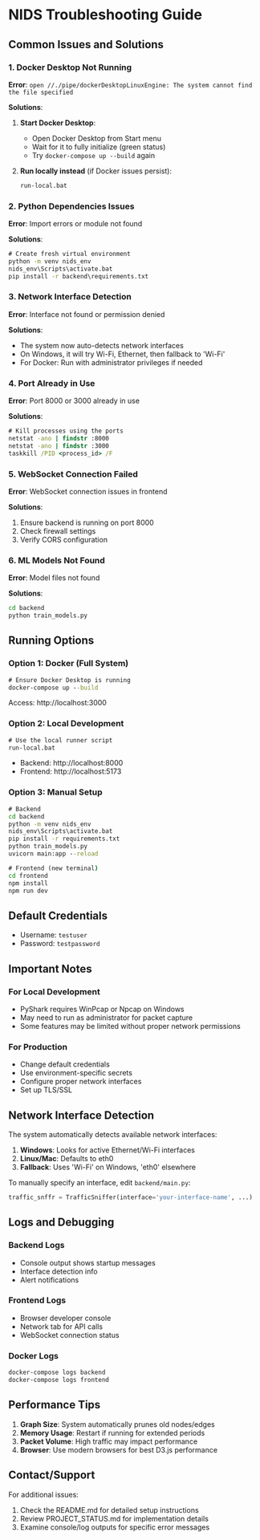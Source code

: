 # NIDS Troubleshooting Guide

## Common Issues and Solutions

### 1. Docker Desktop Not Running

**Error**: `open //./pipe/dockerDesktopLinuxEngine: The system cannot find the file specified`

**Solutions**:
1. **Start Docker Desktop**:
   - Open Docker Desktop from Start menu
   - Wait for it to fully initialize (green status)
   - Try `docker-compose up --build` again

2. **Run locally instead** (if Docker issues persist):
   ```cmd
   run-local.bat
   ```

### 2. Python Dependencies Issues

**Error**: Import errors or module not found

**Solutions**:
```cmd
# Create fresh virtual environment
python -m venv nids_env
nids_env\Scripts\activate.bat
pip install -r backend\requirements.txt
```

### 3. Network Interface Detection

**Error**: Interface not found or permission denied

**Solutions**:
- The system now auto-detects network interfaces
- On Windows, it will try Wi-Fi, Ethernet, then fallback to 'Wi-Fi'
- For Docker: Run with administrator privileges if needed

### 4. Port Already in Use

**Error**: Port 8000 or 3000 already in use

**Solutions**:
```cmd
# Kill processes using the ports
netstat -ano | findstr :8000
netstat -ano | findstr :3000
taskkill /PID <process_id> /F
```

### 5. WebSocket Connection Failed

**Error**: WebSocket connection issues in frontend

**Solutions**:
1. Ensure backend is running on port 8000
2. Check firewall settings
3. Verify CORS configuration

### 6. ML Models Not Found

**Error**: Model files not found

**Solutions**:
```cmd
cd backend
python train_models.py
```

## Running Options

### Option 1: Docker (Full System)
```cmd
# Ensure Docker Desktop is running
docker-compose up --build
```
Access: http://localhost:3000

### Option 2: Local Development
```cmd
# Use the local runner script
run-local.bat
```
- Backend: http://localhost:8000
- Frontend: http://localhost:5173

### Option 3: Manual Setup
```cmd
# Backend
cd backend
python -m venv nids_env
nids_env\Scripts\activate.bat
pip install -r requirements.txt
python train_models.py
uvicorn main:app --reload

# Frontend (new terminal)
cd frontend
npm install
npm run dev
```

## Default Credentials
- Username: `testuser`
- Password: `testpassword`

## Important Notes

### For Local Development
- PyShark requires WinPcap or Npcap on Windows
- May need to run as administrator for packet capture
- Some features may be limited without proper network permissions

### For Production
- Change default credentials
- Use environment-specific secrets
- Configure proper network interfaces
- Set up TLS/SSL

## Network Interface Detection

The system automatically detects available network interfaces:

1. **Windows**: Looks for active Ethernet/Wi-Fi interfaces
2. **Linux/Mac**: Defaults to eth0
3. **Fallback**: Uses 'Wi-Fi' on Windows, 'eth0' elsewhere

To manually specify an interface, edit `backend/main.py`:
```python
traffic_snffr = TrafficSniffer(interface='your-interface-name', ...)
```

## Logs and Debugging

### Backend Logs
- Console output shows startup messages
- Interface detection info
- Alert notifications

### Frontend Logs
- Browser developer console
- Network tab for API calls
- WebSocket connection status

### Docker Logs
```cmd
docker-compose logs backend
docker-compose logs frontend
```

## Performance Tips

1. **Graph Size**: System automatically prunes old nodes/edges
2. **Memory Usage**: Restart if running for extended periods
3. **Packet Volume**: High traffic may impact performance
4. **Browser**: Use modern browsers for best D3.js performance

## Contact/Support

For additional issues:
1. Check the README.md for detailed setup instructions
2. Review PROJECT_STATUS.md for implementation details
3. Examine console/log outputs for specific error messages
